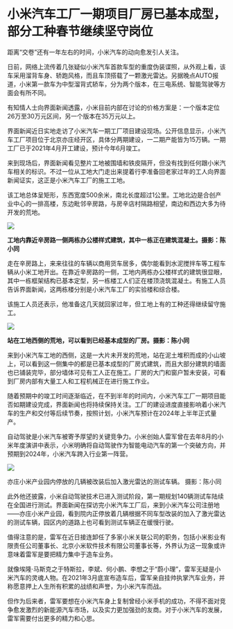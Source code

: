 # 小米汽车工厂一期项目厂房已基本成型，部分工种春节继续坚守岗位

距离“交卷”还有一年左右的时间，小米汽车的动向愈发引人关注。

日前，网络上流传着几张疑似小米汽车首款车型的重度伪装谍照，从外观上看，该车采用溜背车身、轿跑风格，而且车顶搭载了一颗激光雷达。另据晚点AUTO报道，小米第一款车为中型溜背式轿车，分为两个版本，在三电系统、智能驾驶等方面会有所不同。

有知情人士向界面新闻透露，小米目前内部在讨论的价格方案是：一个版本定位26万至30万元区间，另一个版本在35万元以上。

界面新闻近日实地走访了小米汽车一期工厂项目建设现场。公开信息显示，小米汽车工厂项目位于北京亦庄经开区，具体分两期建设，一二期产能皆为15万辆。一期工厂已于2021年4月开工建设，预计今年6月竣工。

来到现场后，界面新闻看见整片工地被围墙和铁皮隔开，但没有找到任何跟小米汽车相关的标识。不过一位从工地大门走出来提着行李准备回老家过年的工人向界面新闻证实，这正是小米汽车工厂的施工工地。

该工地总体呈矩形，东西宽度500余米，南北长度超过1公里。工地北边是合创产业中心的一排高楼，东边毗邻辛房路，与房辛店村隔路相望，南边和西边大多为待开发的荒地。

![](https://inews.gtimg.com/newsapp_bt/0/15608847216/1000)

**工地内靠近辛房路一侧两栋办公楼样式建筑，其中一栋正在建筑混凝土。摄影：陈小同**

走在辛房路上，来来往往的车辆以商用货车居多，偶尔能看到水泥搅拌车等工程车辆从小米工地开出。在靠近辛房路的一侧，工地内两栋办公楼样式的建筑很显眼，其中一栋框架结构已基本定型，另一栋楼工人们正在楼顶浇筑混凝土。有施工人员告诉界面新闻，这两栋楼分别是小米汽车工厂的实验楼和综合楼。

该施工人员还表示，他准备这几天就回家过年，但工地上有的工种还得继续留守施工。

![](https://inews.gtimg.com/newsapp_bt/0/15608847097/1000)

**站在工地西侧的荒地，可以看到已经基本成型的厂房。摄影：陈小同**

来到小米汽车工地的西侧，这是一大片未开发的荒地，站在泥土堆积而成的小山坡上，可以看到这一侧集中的都是已基本成型的厂房式建筑，而且大部分建筑的墙面也已铺装完毕，部分墙体可见有工人正在施工。厂房的大门和窗户暂未安装，可看到厂房内部有大量工人和工程机械正在进行施工作业。

随着预期中的竣工时间逐渐临近，在不到半年的时间内，小米汽车工厂一期项目能否如期建设完成，界面新闻也将持续保持关注。工厂的建设进度直接影响着小米汽车的生产和交付等后续节奏，按照计划，小米汽车预计在2024年上半年正式量产。

自动驾驶是小米汽车被寄予厚望的关键竞争力。小米创始人雷军曾在去年8月的小米年度演讲中表示，小米明确将自动驾驶作为智能电动汽车的第一个突破方向，并预期到2024年，小米汽车跨入行业第一阵营。

![](https://inews.gtimg.com/newsapp_bt/0/15608847104/1000)

亦庄小米产业园内停放的几辆被改装后加入激光雷达的测试车辆。 摄影：陈小同

此外他还披露，小米自动驾驶技术已进入测试阶段，第一期规划140辆测试车陆续在全国进行测试。界面新闻在探访完小米汽车工厂后，来到小米汽车公司注册地——亦庄小米产业园，看到院内正停放着几辆根据不同车型改装的加入了激光雷达的测试车辆，园区内的道路上也可看到测试车辆正在缓慢行驶。

值得注意的是，雷军在近日接连卸任了多家小米关联公司的职务，包括小米影业有限责任公司董事长、北京小米软件技术有限公司董事长等，外界认为这一现象或许意味着雷军是要把精力集中于造车业务。

就像埃隆·马斯克之于特斯拉，李斌、何小鹏、李想之于“蔚小理”，雷军无疑是小米汽车的灵魂人物。在2021年3月底宣布造车后，雷军亲自挂帅执掌汽车业务，并称愿意押上人生所有积累的战绩和声誉，为小米汽车而战。

但作为后来者，雷军要想在小米汽车身上复制曾经小米手机的成功，不得不面对竞争愈发激烈的新能源汽车市场，以及实力更加强劲的友商。对于小米汽车的发展，雷军需要付出更多的精力和心思。

